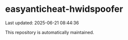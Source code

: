 # easyanticheat-hwidspoofer

Last updated: 2025-06-21 08:44:36

This repository is automatically maintained.

